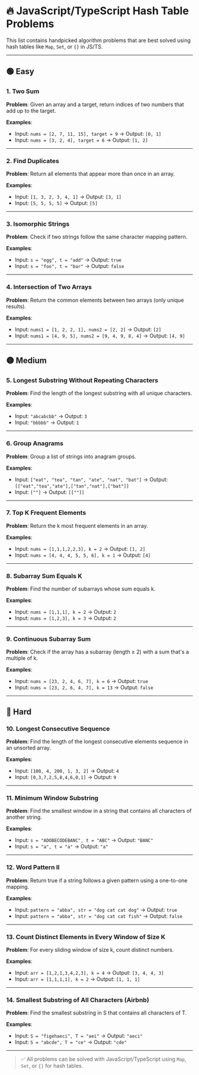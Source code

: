 # 🔥 JavaScript/TypeScript Hash Table Problems

This list contains handpicked algorithm problems that are best solved using hash tables like `Map`, `Set`, or `{}` in JS/TS.

---

## 🟢 Easy

### 1. Two Sum
**Problem**: Given an array and a target, return indices of two numbers that add up to the target.

**Examples**:
- Input: `nums = [2, 7, 11, 15], target = 9` → Output: `[0, 1]`
- Input: `nums = [3, 2, 4], target = 6` → Output: `[1, 2]`

---

### 2. Find Duplicates
**Problem**: Return all elements that appear more than once in an array.

**Examples**:
- Input: `[1, 3, 2, 3, 4, 1]` → Output: `[3, 1]`
- Input: `[5, 5, 5, 5]` → Output: `[5]`

---

### 3. Isomorphic Strings
**Problem**: Check if two strings follow the same character mapping pattern.

**Examples**:
- Input: `s = "egg", t = "add"` → Output: `true`
- Input: `s = "foo", t = "bar"` → Output: `false`

---

### 4. Intersection of Two Arrays
**Problem**: Return the common elements between two arrays (only unique results).

**Examples**:
- Input: `nums1 = [1, 2, 2, 1], nums2 = [2, 2]` → Output: `[2]`
- Input: `nums1 = [4, 9, 5], nums2 = [9, 4, 9, 8, 4]` → Output: `[4, 9]`

---

## 🟡 Medium

### 5. Longest Substring Without Repeating Characters
**Problem**: Find the length of the longest substring with all unique characters.

**Examples**:
- Input: `"abcabcbb"` → Output: `3`
- Input: `"bbbbb"` → Output: `1`

---

### 6. Group Anagrams
**Problem**: Group a list of strings into anagram groups.

**Examples**:
- Input: `["eat", "tea", "tan", "ate", "nat", "bat"]` → Output: `[["eat","tea","ate"],["tan","nat"],["bat"]]`
- Input: `[""]` → Output: `[[""]]`

---

### 7. Top K Frequent Elements
**Problem**: Return the k most frequent elements in an array.

**Examples**:
- Input: `nums = [1,1,1,2,2,3], k = 2` → Output: `[1, 2]`
- Input: `nums = [4, 4, 4, 5, 5, 6], k = 1` → Output: `[4]`

---

### 8. Subarray Sum Equals K
**Problem**: Find the number of subarrays whose sum equals k.

**Examples**:
- Input: `nums = [1,1,1], k = 2` → Output: `2`
- Input: `nums = [1,2,3], k = 3` → Output: `2`

---

### 9. Continuous Subarray Sum
**Problem**: Check if the array has a subarray (length ≥ 2) with a sum that's a multiple of k.

**Examples**:
- Input: `nums = [23, 2, 4, 6, 7], k = 6` → Output: `true`
- Input: `nums = [23, 2, 6, 4, 7], k = 13` → Output: `false`

---

## 🔴 Hard

### 10. Longest Consecutive Sequence
**Problem**: Find the length of the longest consecutive elements sequence in an unsorted array.

**Examples**:
- Input: `[100, 4, 200, 1, 3, 2]` → Output: `4`
- Input: `[0,3,7,2,5,8,4,6,0,1]` → Output: `9`

---

### 11. Minimum Window Substring
**Problem**: Find the smallest window in a string that contains all characters of another string.

**Examples**:
- Input: `s = "ADOBECODEBANC", t = "ABC"` → Output: `"BANC"`
- Input: `s = "a", t = "a"` → Output: `"a"`

---

### 12. Word Pattern II
**Problem**: Return true if a string follows a given pattern using a one-to-one mapping.

**Examples**:
- Input: `pattern = "abba", str = "dog cat cat dog"` → Output: `true`
- Input: `pattern = "abba", str = "dog cat cat fish"` → Output: `false`

---

### 13. Count Distinct Elements in Every Window of Size K
**Problem**: For every sliding window of size k, count distinct numbers.

**Examples**:
- Input: `arr = [1,2,1,3,4,2,3], k = 4` → Output: `[3, 4, 4, 3]`
- Input: `arr = [1,1,1,1], k = 2` → Output: `[1, 1, 1]`

---

### 14. Smallest Substring of All Characters (Airbnb)
**Problem**: Find the smallest substring in S that contains all characters of T.

**Examples**:
- Input: `S = "figehaeci", T = "aei"` → Output: `"aeci"`
- Input: `S = "abcde", T = "ce"` → Output: `"cde"`

---

> ✅ All problems can be solved with JavaScript/TypeScript using `Map`, `Set`, or `{}` for hash tables.
